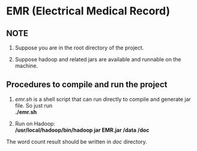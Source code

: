 # EMR (Electrical Medical Record)

## NOTE

1. Suppose you are in the root directory of the project.

2. Suppose hadoop and related jars are available and runnable on the machine.

## Procedures to compile and run the project

1. _emr.sh_ is a shell script that can run directly to compile and generate jar file. So just run  
**./emr.sh**

2. Run on Hadoop:  
**/usr/local/hadoop/bin/hadoop jar EMR.jar /data /doc**

The word count result should be written in _doc_ directory.
